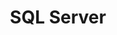 ---
layout: default
title: SQL Server
parent: database
permalink: /docs/database/sqlserver/
nav_order: 4
---
